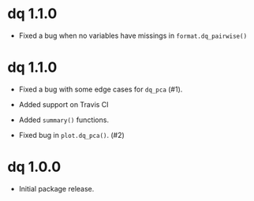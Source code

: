 # dq 1.1.0

* Fixed a bug when no variables have missings in `format.dq_pairwise()`

# dq 1.1.0

* Fixed a bug with some edge cases for `dq_pca` (#1).

* Added support on Travis CI

* Added `summary()` functions.

* Fixed bug in `plot.dq_pca()`. (#2)

# dq 1.0.0

* Initial package release.
